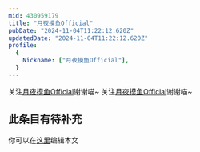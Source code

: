 ```yaml
---
mid: 430959179
title: "月夜摸鱼Official"
pubDate: "2024-11-04T11:22:12.620Z"
updatedDate: "2024-11-04T11:22:12.620Z"
profile:
  {
    Nickname: ["月夜摸鱼Official"],
  }
---
```


关注[月夜摸鱼Official](https://space.bilibili.com/430959179)谢谢喵~ 关注[月夜摸鱼Official](https://space.bilibili.com/430959179)谢谢喵~

## 此条目有待补充
你可以在[这里](https://github.com/Yuhanawa/VTuber.ICU/edit/master/src/content/v/月夜摸鱼Official/index.md)编辑本文
